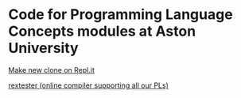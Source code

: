 # Code for Programming Language Concepts modules at Aston University

[Make new clone on Repl.it](https://repl.it/github/michalkonecny/PLC-code)

[rextester (online compiler supporting all our PLs)](https://rextester.com/l/common_lisp_online_compiler)